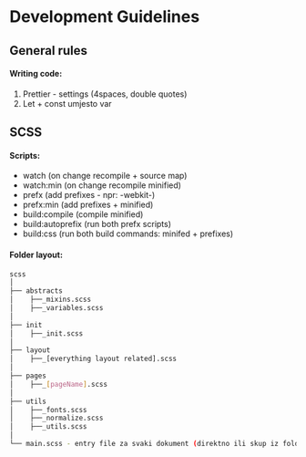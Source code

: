 # Development Guidelines

## General rules

#### Writing code:

1. Prettier - settings (4spaces, double quotes)
2. Let + const umjesto var

## SCSS

#### Scripts:

-   watch (on change recompile + source map)
-   watch:min (on change recompile minified)
-   prefx (add prefixes - npr: -webkit-)
-   prefx:min (add prefixes + minified)
-   build:compile (compile minified)
-   build:autoprefix (run both prefx scripts)
-   build:css (run both build commands: minifed + prefixes)

#### Folder layout:

```bash
scss
│
├── abstracts
│    ├──_mixins.scss
│    ├──_variables.scss
│
├── init
│    ├──_init.scss
│
├── layout
│    ├──_[everything layout related].scss
│
├── pages
│    ├──_[pageName].scss
│
├── utils
│    ├──_fonts.scss
│    ├──_normalize.scss
│    ├──_utils.scss
│
└── main.scss - entry file za svaki dokument (direktno ili skup iz foldera)
```
